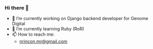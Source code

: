 ### Hi there 👋
- 🔭 I’m currently working on Django backend developer for Genome Digital
- 🌱 I’m currently learning Ruby (RoR)
- 📫 How to reach me:
  - nrincon.mr@gmail.com
<!--
**n3rio/n3rio** is a ✨ _special_ ✨ repository because its `README.md` (this file) appears on your GitHub profile.

Here are some ideas to get you started:

- 🔭 I’m currently working on ...
- 🌱 I’m currently learning ...
- 👯 I’m looking to collaborate on ...
- 🤔 I’m looking for help with ...
- 💬 Ask me about ...
- 📫 How to reach me: ...
- 😄 Pronouns: ...
- ⚡ Fun fact: ...
-->
